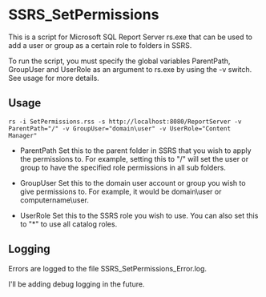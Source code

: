 SSRS_SetPermissions
========

This is a script for Microsoft SQL Report Server rs.exe that can be used to add a user or group as a certain role to folders in SSRS.

To run the script, you must specify the global variables ParentPath, GroupUser and UserRole as an argument to rs.exe by using the -v switch. See usage for more details.

Usage
-----

```
rs -i SetPermissions.rss -s http://localhost:8080/ReportServer -v ParentPath="/" -v GroupUser="domain\user" -v UserRole="Content Manager" 
```

* ParentPath	Set this to the parent folder in SSRS that you wish to apply the permissions to. 
			For example, setting this to "/" will set the user or group to have the specified role permissions in all sub folders.

* GroupUser	Set this to the domain user account or group you wish to give permissions to. 
			For example, it would be domain\user or computername\user.

* UserRole		Set this to the SSRS role you wish to use. You can also set this to "*" to use all catalog roles.

Logging
-----

Errors are logged to the file SSRS_SetPermissions_Error.log.

I'll be adding debug logging in the future.